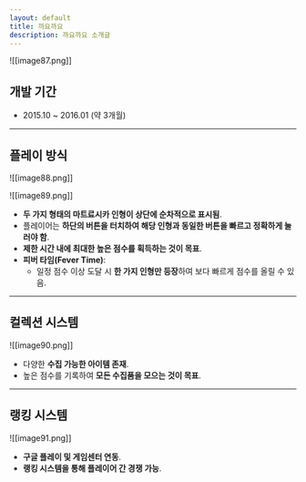 ```yaml
---
layout: default
title: 까요까요
description: 까요까요 소개글
---
```


![[image87.png]]

## 개발 기간

- 2015.10 ~ 2016.01 (약 3개월)

---

## 플레이 방식

![[image88.png]]

![[image89.png]]

- **두 가지 형태의 마트료시카 인형이 상단에 순차적으로 표시됨**.
- 플레이어는 **하단의 버튼을 터치하여 해당 인형과 동일한 버튼을 빠르고 정확하게 눌러야 함**.
- **제한 시간 내에 최대한 높은 점수를 획득하는 것이 목표**.
- **피버 타임(Fever Time)**:
    - 일정 점수 이상 도달 시 **한 가지 인형만 등장**하여 보다 빠르게 점수를 올릴 수 있음.

---

## 컬렉션 시스템

![[image90.png]]

- 다양한 **수집 가능한 아이템 존재**.
- 높은 점수를 기록하여 **모든 수집품을 모으는 것이 목표**.

---

## 랭킹 시스템

![[image91.png]]

- **구글 플레이 및 게임센터 연동**.
- **랭킹 시스템을 통해 플레이어 간 경쟁 가능**.

